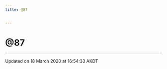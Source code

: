 ```yaml
---
title: @87


---
```


# @87























-------------------------------

Updated on 18 March 2020 at 16:54:33 AKDT